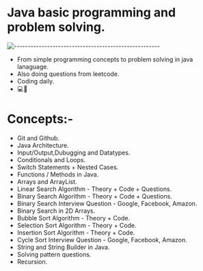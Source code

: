 # Java basic programming and problem solving.
![-----------------------------------------------------](https://raw.githubusercontent.com/andreasbm/readme/master/assets/lines/rainbow.png)
- From simple programming concepts to problem solving in java lanaguage.
- Also doing questions from leetcode.
- Coding daily.
- 💻🔁

# Concepts:-
- Git and Github.
- Java Architecture.
- Input/Output,Dubugging and Datatypes.
- Conditionals and Loops.
- Switch Statements + Nested Cases.
- Functions / Methods in Java.
- Arrays and ArrayList.
- Linear Search Algorithm - Theory + Code + Questions.
- Binary Search Algorithm - Theory + Code + Questions.
- Binary Search Interview Question - Google, Facebook, Amazon.
- Binary Search in 2D Arrays.
- Bubble Sort Algorithm - Theory + Code.
- Selection Sort Algorithm - Theory + Code.
- Insertion Sort Algorithm - Theory + Code.
- Cycle Sort Interview Question - Google, Facebook, Amazon.
- String and String Builder in Java.
- Solving pattern questions.
- Recursion. 
